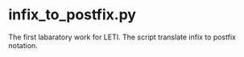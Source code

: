# infix_to_postfix.py
The first labaratory work for LETI. The script translate infix to postfix notation. 

